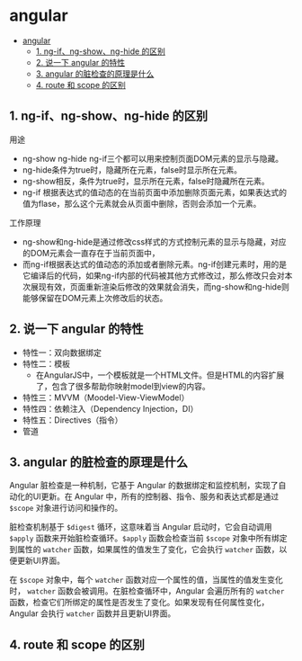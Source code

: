 # angular

- [angular](#angular)
  - [1. ng-if、ng-show、ng-hide 的区别](#1-ng-ifng-showng-hide-的区别)
  - [2. 说一下 angular 的特性](#2-说一下-angular-的特性)
  - [3. angular 的脏检查的原理是什么](#3-angular-的脏检查的原理是什么)
  - [4. route 和 scope 的区别](#4-route-和-scope-的区别)

## 1. ng-if、ng-show、ng-hide 的区别

用途

- ng-show ng-hide ng-if三个都可以用来控制页面DOM元素的显示与隐藏。
- ng-hide条件为true时，隐藏所在元素，false时显示所在元素。
- ng-show相反，条件为true时，显示所在元素，false时隐藏所在元素。
- ng-if 根据表达式的值动态的在当前页面中添加删除页面元素，如果表达式的值为flase，那么这个元素就会从页面中删除，否则会添加一个元素。

工作原理

- ng-show和ng-hide是通过修改css样式的方式控制元素的显示与隐藏，对应的DOM元素会一直存在于当前页面中，
- 而ng-if根据表达式的值动态的添加或者删除元素。ng-if创建元素时，用的是它编译后的代码，如果ng-if内部的代码被其他方式修改过，那么修改只会对本次展现有效，页面重新渲染后修改的效果就会消失，而ng-show和ng-hide则能够保留在DOM元素上次修改后的状态。

## 2. 说一下 angular 的特性

- 特性一：双向数据绑定
- 特性二：模板
  - 在AngularJS中，一个模板就是一个HTML文件。但是HTML的内容扩展了，包含了很多帮助你映射model到view的内容。
- 特性三：MVVM（Moodel-View-ViewModel）
- 特性四：依赖注入（Dependency Injection，DI）
- 特性五：Directives（指令）
- 管道

## 3. angular 的脏检查的原理是什么

Angular 脏检查是一种机制，它基于 Angular 的数据绑定和监控机制，实现了自动化的UI更新。在 Angular 中，所有的控制器、指令、服务和表达式都是通过 `$scope` 对象进行访问和操作的。

脏检查机制基于 `$digest` 循环，这意味着当 Angular 启动时，它会自动调用 `$apply` 函数来开始脏检查循环。`$apply` 函数会检查当前 `$scope` 对象中所有绑定到属性的 `watcher` 函数，如果属性的值发生了变化，它会执行 `watcher` 函数，以便更新UI界面。

在 `$scope` 对象中，每个 `watcher` 函数对应一个属性的值，当属性的值发生变化时， `watcher` 函数会被调用。在脏检查循环中，Angular 会遍历所有的 `watcher` 函数，检查它们所绑定的属性是否发生了变化。如果发现有任何属性变化，Angular 会执行 `watcher` 函数并且更新UI界面。

## 4. route 和 scope 的区别
